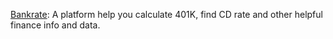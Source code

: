 

[Bankrate](https://www.bankrate.com/): A platform help you calculate 401K, find CD rate and other helpful finance info and data.